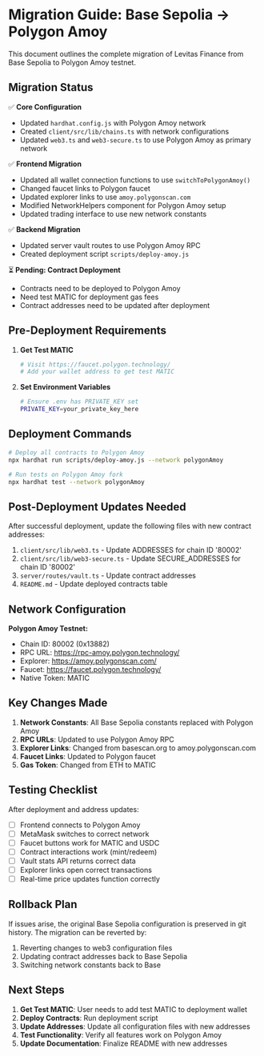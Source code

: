 # Migration Guide: Base Sepolia → Polygon Amoy

This document outlines the complete migration of Levitas Finance from Base Sepolia to Polygon Amoy testnet.

## Migration Status

✅ **Core Configuration**
- Updated `hardhat.config.js` with Polygon Amoy network
- Created `client/src/lib/chains.ts` with network configurations
- Updated `web3.ts` and `web3-secure.ts` to use Polygon Amoy as primary network

✅ **Frontend Migration**
- Updated all wallet connection functions to use `switchToPolygonAmoy()`
- Changed faucet links to Polygon faucet
- Updated explorer links to use `amoy.polygonscan.com`
- Modified NetworkHelpers component for Polygon Amoy setup
- Updated trading interface to use new network constants

✅ **Backend Migration**
- Updated server vault routes to use Polygon Amoy RPC
- Created deployment script `scripts/deploy-amoy.js`

⏳ **Pending: Contract Deployment**
- Contracts need to be deployed to Polygon Amoy
- Need test MATIC for deployment gas fees
- Contract addresses need to be updated after deployment

## Pre-Deployment Requirements

1. **Get Test MATIC**
   ```bash
   # Visit https://faucet.polygon.technology/
   # Add your wallet address to get test MATIC
   ```

2. **Set Environment Variables**
   ```bash
   # Ensure .env has PRIVATE_KEY set
   PRIVATE_KEY=your_private_key_here
   ```

## Deployment Commands

```bash
# Deploy all contracts to Polygon Amoy
npx hardhat run scripts/deploy-amoy.js --network polygonAmoy

# Run tests on Polygon Amoy fork
npx hardhat test --network polygonAmoy
```

## Post-Deployment Updates Needed

After successful deployment, update the following files with new contract addresses:

1. `client/src/lib/web3.ts` - Update ADDRESSES for chain ID '80002'
2. `client/src/lib/web3-secure.ts` - Update SECURE_ADDRESSES for chain ID '80002'
3. `server/routes/vault.ts` - Update contract addresses
4. `README.md` - Update deployed contracts table

## Network Configuration

**Polygon Amoy Testnet:**
- Chain ID: 80002 (0x13882)
- RPC URL: https://rpc-amoy.polygon.technology/
- Explorer: https://amoy.polygonscan.com/
- Faucet: https://faucet.polygon.technology/
- Native Token: MATIC

## Key Changes Made

1. **Network Constants**: All Base Sepolia constants replaced with Polygon Amoy
2. **RPC URLs**: Updated to use Polygon Amoy RPC
3. **Explorer Links**: Changed from basescan.org to amoy.polygonscan.com
4. **Faucet Links**: Updated to Polygon faucet
5. **Gas Token**: Changed from ETH to MATIC

## Testing Checklist

After deployment and address updates:

- [ ] Frontend connects to Polygon Amoy
- [ ] MetaMask switches to correct network
- [ ] Faucet buttons work for MATIC and USDC
- [ ] Contract interactions work (mint/redeem)
- [ ] Vault stats API returns correct data
- [ ] Explorer links open correct transactions
- [ ] Real-time price updates function correctly

## Rollback Plan

If issues arise, the original Base Sepolia configuration is preserved in git history. The migration can be reverted by:

1. Reverting changes to web3 configuration files
2. Updating contract addresses back to Base Sepolia
3. Switching network constants back to Base

## Next Steps

1. **Get Test MATIC**: User needs to add test MATIC to deployment wallet
2. **Deploy Contracts**: Run deployment script
3. **Update Addresses**: Update all configuration files with new addresses
4. **Test Functionality**: Verify all features work on Polygon Amoy
5. **Update Documentation**: Finalize README with new addresses